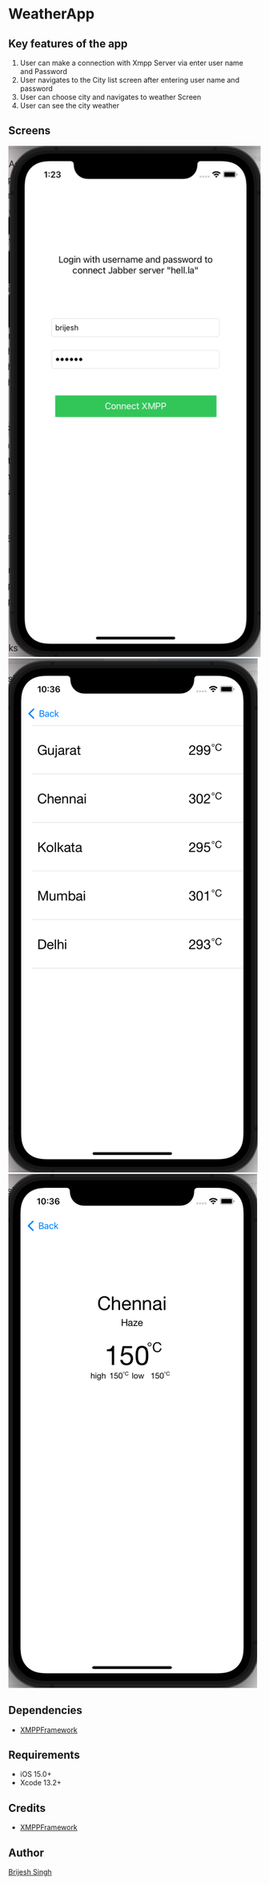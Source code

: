 # WeatherApp


## Key features of the app

1. User can make a connection with Xmpp Server via enter user name and Password
2. User navigates to the City list screen after entering user name and password
3. User can choose city and navigates to weather Screen
4. User can see the city weather


## Screens

![alt text](https://github.com/brijesh0205/WeatherApp/blob/main/XmppConectionScreen.png)
![alt text](https://github.com/brijesh0205/WeatherApp/blob/main/NewCityListScreen.png)
![alt text](https://github.com/brijesh0205/WeatherApp/blob/main/NewWeatherScreen.png)



## Dependencies

- [XMPPFramework](https://github.com/robbiehanson/XMPPFramework)

## Requirements

- iOS 15.0+
- Xcode 13.2+

## Credits

- [XMPPFramework](https://github.com/robbiehanson/XMPPFramework)


## Author

[Brijesh Singh](https://github.com/brijesh0205)
